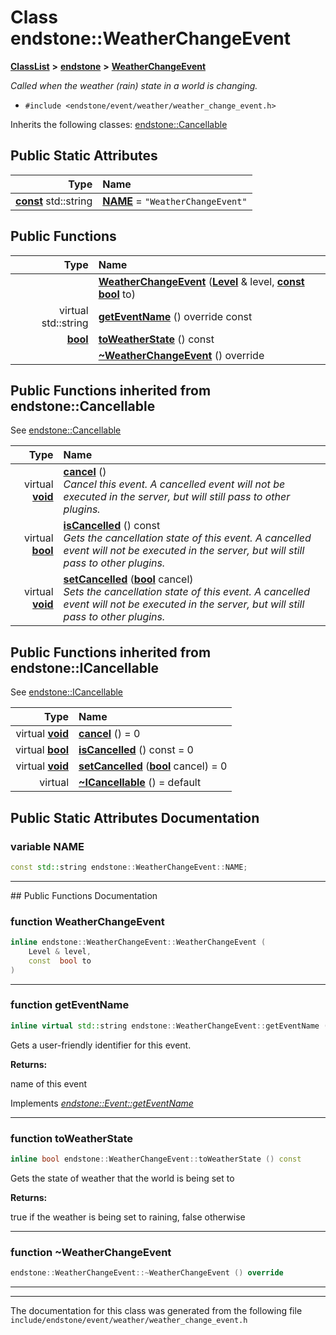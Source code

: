 

# Class endstone::WeatherChangeEvent



[**ClassList**](annotated.md) **>** [**endstone**](namespaceendstone.md) **>** [**WeatherChangeEvent**](classendstone_1_1WeatherChangeEvent.md)



_Called when the weather (rain) state in a world is changing._ 

* `#include <endstone/event/weather/weather_change_event.h>`



Inherits the following classes: [endstone::Cancellable](classendstone_1_1Cancellable.md)
































## Public Static Attributes

| Type | Name |
| ---: | :--- |
|  [**const**](classendstone_1_1Vector.md) std::string | [**NAME**](#variable-name)   = `"WeatherChangeEvent"`<br> |










































## Public Functions

| Type | Name |
| ---: | :--- |
|   | [**WeatherChangeEvent**](#function-weatherchangeevent) ([**Level**](classendstone_1_1Level.md) & level, [**const**](classendstone_1_1Vector.md) [**bool**](classendstone_1_1Vector.md) to) <br> |
| virtual std::string | [**getEventName**](#function-geteventname) () override const<br> |
|  [**bool**](classendstone_1_1Vector.md) | [**toWeatherState**](#function-toweatherstate) () const<br> |
|   | [**~WeatherChangeEvent**](#function-weatherchangeevent) () override<br> |


## Public Functions inherited from endstone::Cancellable

See [endstone::Cancellable](classendstone_1_1Cancellable.md)

| Type | Name |
| ---: | :--- |
| virtual [**void**](classendstone_1_1Vector.md) | [**cancel**](classendstone_1_1Cancellable.md#function-cancel) () <br>_Cancel this event. A cancelled event will not be executed in the server, but will still pass to other plugins._  |
| virtual [**bool**](classendstone_1_1Vector.md) | [**isCancelled**](classendstone_1_1Cancellable.md#function-iscancelled) () const<br>_Gets the cancellation state of this event. A cancelled event will not be executed in the server, but will still pass to other plugins._  |
| virtual [**void**](classendstone_1_1Vector.md) | [**setCancelled**](classendstone_1_1Cancellable.md#function-setcancelled) ([**bool**](classendstone_1_1Vector.md) cancel) <br>_Sets the cancellation state of this event. A cancelled event will not be executed in the server, but will still pass to other plugins._  |


## Public Functions inherited from endstone::ICancellable

See [endstone::ICancellable](classendstone_1_1ICancellable.md)

| Type | Name |
| ---: | :--- |
| virtual [**void**](classendstone_1_1Vector.md) | [**cancel**](classendstone_1_1ICancellable.md#function-cancel) () = 0<br> |
| virtual [**bool**](classendstone_1_1Vector.md) | [**isCancelled**](classendstone_1_1ICancellable.md#function-iscancelled) () const = 0<br> |
| virtual [**void**](classendstone_1_1Vector.md) | [**setCancelled**](classendstone_1_1ICancellable.md#function-setcancelled) ([**bool**](classendstone_1_1Vector.md) cancel) = 0<br> |
| virtual  | [**~ICancellable**](classendstone_1_1ICancellable.md#function-icancellable) () = default<br> |
















































































## Public Static Attributes Documentation




### variable NAME 

```C++
const std::string endstone::WeatherChangeEvent::NAME;
```




<hr>
## Public Functions Documentation




### function WeatherChangeEvent 

```C++
inline endstone::WeatherChangeEvent::WeatherChangeEvent (
    Level & level,
    const  bool to
) 
```




<hr>



### function getEventName 

```C++
inline virtual std::string endstone::WeatherChangeEvent::getEventName () override const
```



Gets a user-friendly identifier for this event.




**Returns:**

name of this event 





        
Implements [*endstone::Event::getEventName*](classendstone_1_1Event.md#function-geteventname)


<hr>



### function toWeatherState 

```C++
inline bool endstone::WeatherChangeEvent::toWeatherState () const
```



Gets the state of weather that the world is being set to




**Returns:**

true if the weather is being set to raining, false otherwise 





        

<hr>



### function ~WeatherChangeEvent 

```C++
endstone::WeatherChangeEvent::~WeatherChangeEvent () override
```




<hr>

------------------------------
The documentation for this class was generated from the following file `include/endstone/event/weather/weather_change_event.h`

